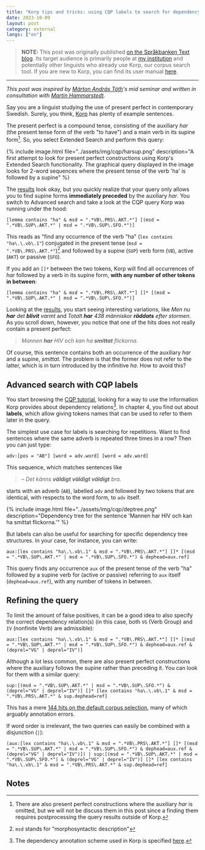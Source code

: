 ```yaml
---
title: "Korp tips and tricks: using CQP labels to search for dependency structures"
date: 2023-10-09
layout: post
category: external
langs: ["en"]
---
```


> __NOTE:__ This post was originally published [on the Språkbanken Text blog](https://spraakbanken.gu.se/blogg/20231009-korp-tips-and-tricks-using-cqp-labels-to-search-for-dependency-structures).
> Its target audience is primarily people at [my institution](https://www.gu.se/en/swedish) and potentially other linguists who already use Korp, our corpus search tool.
> If you are new to Korp, you can find its user manual [here](https://spraakbanken.gu.se/en/tools/korp/user-manual).

---

_This post was inspired by [Márton András Tóth](https://www.gu.se/om-universitetet/hitta-person/martontoth)'s mid seminar and written in consultation with [Martin Hammarstedt](https://spraakbanken.gu.se/om/personal/martin)._

Say you are a linguist studying the use of present perfect in contemporary Swedish. Surely, you think, [Korp](https://spraakbanken.gu.se/korp) has plenty of example sentences.

The present perfect is a compound tense, consisting of the auxiliary _har_ (the present tense form of the verb "to have") and a main verb in its supine form[^1].
So, you select Extended Search and perform this query:

{% include image.html file="../assets/img/cqp/harsup.png" description="A first attempt to look for present perfect constructions using Korp's Extended Search functionality. The graphical query displayed in the image looks for 2-word sequences where the present tense of the verb 'ha' is followed by a supine" %}


The [results](https://spraakbanken.gu.se/korp/#?cqp=%5B%5D&%20msd%20_=%20%22VB%5C.PRS%5C.AKT%22%5D%20%5B(msd%20_%3D%20%22VB%5C.SUP%5C.AKT%22%20%7C%20msd%20_%3D%20%22VB%5C.SUP%5C.SFO%22)%5D&corpus=attasidor,da,svt-2004,svt-2005,svt-2006,svt-2007,svt-2008,svt-2009,svt-2010,svt-2011,svt-2012,svt-2013,svt-2014,svt-2015,svt-2016,svt-2017,svt-2018,svt-2019,svt-2020,svt-2021,svt-2022,svt-2023,svt-nodate&search_tab=2&lang=eng&%20msd%20=%20%22.*VB%5C.PRS%5C.AKT.*%22%5D%20%5B%5D*%20%5B(msd%20%3D%20%22.*VB%5C.SUP%5C.AKT.*%22%20%7C%20msd%20%3D%20%22.*VB%5C.SUP%5C.SFO.*%22)%5D&search=cqp%7C%5Blemma%20contains%20%22ha%22%20%26%20msd%20%3D%20%22.*VB%5C.PRS%5C.AKT.*%22%5D%20%5B%5D*%20%5B(msd%20%3D%20%22.*VB%5C.SUP%5C.AKT.*%22%20%7C%20msd%20%3D%20%22.*VB%5C.SUP%5C.SFO.*%22)%5D) look okay, but you quickly realize that your query only allows you to find supine forms __immediately preceded__ by the auxiliary _har_.
You switch to Advanced search and take a look at the CQP query Korp was running under the hood:  

```cqp
[lemma contains "ha" & msd = ".*VB\.PRS\.AKT.*"] [(msd = ".*VB\.SUP\.AKT.*" | msd = ".*VB\.SUP\.SFO.*")]
```

This reads as "find any occurrence of the verb "ha" (`lex contains "ha\.\.vb\.1"`) conjugated in the present tense (`msd = ".*VB\.PRS\.AKT.*"`)[^2] and followed by a supine (`SUP`) verb form (`VB`), active (`AKT`) or passive (`SFO`).

If you add an `[]*` between the two tokens, Korp will find all occurrences of _har_ followed by a verb in its supine form, __with any number of other tokens in between__:

```cqp
[lemma contains "ha" & msd = ".*VB\.PRS\.AKT.*"] []* [(msd = ".*VB\.SUP\.AKT.*" | msd = ".*VB\.SUP\.SFO.*")]
```

Looking at the [results](https://spraakbanken.gu.se/korp/#?lang=eng&cqp=%5B%5D&corpus=attasidor,da,svt-2004,svt-2005,svt-2006,svt-2007,svt-2008,svt-2009,svt-2010,svt-2011,svt-2012,svt-2013,svt-2014,svt-2015,svt-2016,svt-2017,svt-2018,svt-2019,svt-2020,svt-2021,svt-2022,svt-2023,svt-nodate&search_tab=2&search=cqp%7C%5Blemma%20contains%20%22ha%22%20%26%20msd%20%3D%20%22.*VB%5C.PRS%5C.AKT.*%22%5D%20%5B%5D*%20%5B(msd%20%3D%20%22.*VB%5C.SUP%5C.AKT.*%22%20%7C%20msd%20%3D%20%22.*VB%5C.SUP%5C.SFO.*%22)%5D), you start seeing interesting variations, like _Men nu __har__ det __blivit__ varmt_ and _Totalt __har__ 438 människor __räddats__ efter stormen_.
As you scroll down, however, you notice that one of the hits does not really contain a present perfect:

> _Mannen __har__ HIV och kan ha __smittat__ flickorna._ 

Of course, this sentence contains both an occurrence of the auxiliary _har_ and a supine, _smittat_.
The problem is that the former does not refer to the latter, which is in turn introduced by the infinitive _ha_.
How to avoid this?

## Advanced search with CQP labels
You start browsing the [CQP tutorial](https://cwb.sourceforge.io/files/CQP_Tutorial.pdf), looking for a way to use the information Korp provides about dependency relations[^3].
In chapter 4, you find out about __labels__, which allow giving tokens names that can be used to refer to them later in the query.  

The simplest use case for labels is searching for repetitions.
Want to find sentences where the same adverb is repeated three times in a row? Then you can just type:

```cpq
adv:[pos = "AB"] [word = adv.word] [word = adv.word]
```

This sequence, which matches sentences like

> _– Det känns __väldigt väldigt väldigt__ bra._ 

starts with an adverb (`AB`), labelled `adv` and followed by two tokens that are identical, with respects to the word form, to `adv` itself.

{% include image.html file="../assets/img/cqp/deptree.png" description="Dependency tree for the sentence 'Mannen har HIV och kan ha smittat flickorna.'" %}


But labels can also be useful for searching for specific dependency tree structures.
In your case, for instance, you can write:

```cqp
aux:[lex contains "ha\.\.vb\.1" & msd = ".*VB\.PRS\.AKT.*"] []* [(msd = ".*VB\.SUP\.AKT.*" | msd = ".*VB\.SUP\.SFO.*") & dephead=aux.ref]
```

This query finds any occurrence `aux` of the present tense of the verb "ha" followed by a supine verb for (active or passive) referring to `aux` itself (`dephead=aux.ref`), with any number of tokens in between.

## Refining the query 
To limit the amount of false positives, it can be a good idea to also specify the correct dependency relation(s) (in this case, both `VG` (Verb Group) and `IV` (nonfinite Verb) are admissible):

```cqp
aux:[lex contains "ha\.\.vb\.1" & msd = ".*VB\.PRS\.AKT.*"] []* [(msd = ".*VB\.SUP\.AKT.*" | msd = ".*VB\.SUP\.SFO.*") & dephead=aux.ref & (deprel="VG" | deprel="IV")]
```

Although a lot less common, there are also present perfect constructions where the auxiliary follows the supine rather than preceding it.
You can look for them with a similar query:

```cqp
sup:[(msd = ".*VB\.SUP\.AKT.*" | msd = ".*VB\.SUP\.SFO.*") & (deprel="VG" | deprel="IV")] []* [lex contains "ha\.\.vb\.1" & msd = ".*VB\.PRS\.AKT.*" & sup.dephead=ref]
```

This has a mere [144 hits on the default corpus selection](https://spraakbanken.gu.se/korp/#?cqp=%5B%5D&corpus=attasidor,da,svt-2004,svt-2005,svt-2006,svt-2007,svt-2008,svt-2009,svt-2010,svt-2011,svt-2012,svt-2013,svt-2014,svt-2015,svt-2016,svt-2017,svt-2018,svt-2019,svt-2020,svt-2021,svt-2022,svt-2023,svt-nodate&search_tab=2&search=cqp%7Csup:%5B(msd%20%3D%20%22.*VB%5C.SUP%5C.AKT.*%22%20%7C%20msd%20%3D%20%22.*VB%5C.SUP%5C.SFO.*%22)%20%26%20(deprel%3D%22VG%22%20%7C%20deprel%3D%22IV%22)%5D%20%5B%5D*%20%5Blex%20contains%20%22ha%5C.%5C.vb%5C.1%22%20%26%20msd%20%3D%20%22.*VB%5C.PRS%5C.AKT.*%22%20%26%20sup.dephead%3Dref%5D), many of which arguably annotation errors.

If word order is irrelevant, the two queries can easily be combined with a disjunction (`|`):

```cqp
(aux:[lex contains "ha\.\.vb\.1" & msd = ".*VB\.PRS\.AKT.*"] []* [(msd = ".*VB\.SUP\.AKT.*" | msd = ".*VB\.SUP\.SFO.*") & dephead=aux.ref & (deprel="VG" | deprel="IV")]) | sup:[(msd = ".*VB\.SUP\.AKT.*" | msd = ".*VB\.SUP\.SFO.*") & (deprel="VG" | deprel="IV")] []* [lex contains "ha\.\.vb\.1" & msd = ".*VB\.PRS\.AKT.*" & sup.dephead=ref]
```

## Notes
[^1]: There are also present perfect constructions where the auxiliary _har_ is omitted, but we will not be discuss them in this post since a finding them requires postprocessing the query results outside of Korp.
[^2]: `msd` stands for "morphosyntactic description"
[^3]: The dependency annotation scheme used in Korp is specified [here](https://cl.lingfil.uu.se/~nivre/swedish_treebank/#synt).